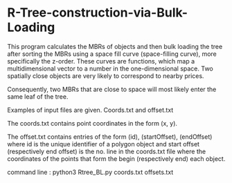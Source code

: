 # R-Tree-construction-via-Bulk-Loading

This program calculates the MBRs of objects and then bulk
loading the tree after sorting the MBRs using a space fill curve
(space-filling curve), more specifically the z-order. These curves are functions,
which map a multidimensional vector to a number in the one-dimensional
space. Two spatially close objects are very likely to
correspond to nearby prices. 

Consequently, two MBRs that are close to space will most likely enter the same leaf of the tree.

Examples of input files are given. Coords.txt and offset.txt

The coords.txt contains point coordinates in the form (x, y). 
  
The offset.txt contains entries of the form (id), (startOffset), (endOffset) where id is the unique identifier of a polygon
object and start offset (respectively end offset) is the no. line in the coords.txt file
where the coordinates of the points that form the begin (respectively end)
each object.
  
command line : python3 Rtree_BL.py coords.txt offsets.txt

